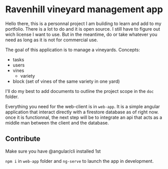 # Ravenhill vineyard management app

Hello there, this is a personnal project I am building to learn and add to my portfolio.
There is a lot to do and it is open source. I still have to figure out wich license I want to use.
But in the meantime, do or take whatever you need as long as it is not for commercial use. 

The goal of this application is to manage a vineyards.
Concepts:
- tasks
- users
- vines
  - variety
- block (set of vines of the same variety in one yard)
  
I'll do my best to add documents to outline the project scope in the `doc` folder.


Everything you need for the web-client is in `web-app`. 
It is a simple angular application that interact directly with a firestore database as of right now.
once it is functionnal, the next step will be to integrate an api that acts as a middle man between the client and the database.


## Contribute

Make sure you have @angular/cli installed 1st

`npm i` in `web-app` folder and `ng-serve` to launch the app in development. 